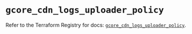 # `gcore_cdn_logs_uploader_policy`

Refer to the Terraform Registry for docs: [`gcore_cdn_logs_uploader_policy`](https://registry.terraform.io/providers/g-core/gcore/0.31.1/docs/resources/cdn_logs_uploader_policy).
